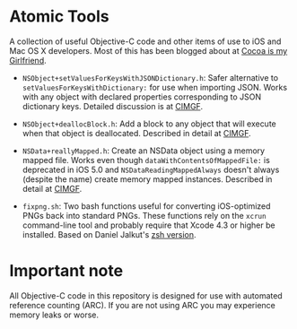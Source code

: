 # Atomic Tools

A collection of useful Objective-C code and other items of use to iOS and Mac OS X developers. Most of this has been blogged about at [Cocoa is my Girlfriend](http://www.cimgf.com/).

* `NSObject+setValuesForKeysWithJSONDictionary.h`: Safer alternative to `setValuesForKeysWithDictionary:` for use when importing JSON. Works with any object with declared properties corresponding to JSON dictionary keys. Detailed discussion is at [CIMGF](http://www.cimgf.com/2012/01/11/handling-incoming-json-redux/).

* `NSObject+deallocBlock.h`: Add a block to any object that will execute when that object is deallocated. Described in detail at [CIMGF](http://www.cimgf.com/2012/02/17/extending-nsdata-and-not-overriding-dealloc/).

* `NSData+reallyMapped.h`: Create an NSData object using a memory mapped file. Works even though `dataWithContentsOfMappedFile:` is deprecated in iOS 5.0 and `NSDataReadingMappedAlways` doesn't always (despite the name) create memory mapped instances. Described in detail at [CIMGF](http://www.cimgf.com/2012/02/17/extending-nsdata-and-not-overriding-dealloc/).

* `fixpng.sh`: Two bash functions useful for converting iOS-optimized PNGs back into standard PNGs. These functions rely on the `xcrun` command-line tool and probably require that Xcode 4.3 or higher be installed. Based on Daniel Jalkut's [zsh version](https://gist.github.com/2854083).

# Important note

All Objective-C code in this repository is designed for use with automated reference counting (ARC). If you are not using ARC you may experience memory leaks or worse.
